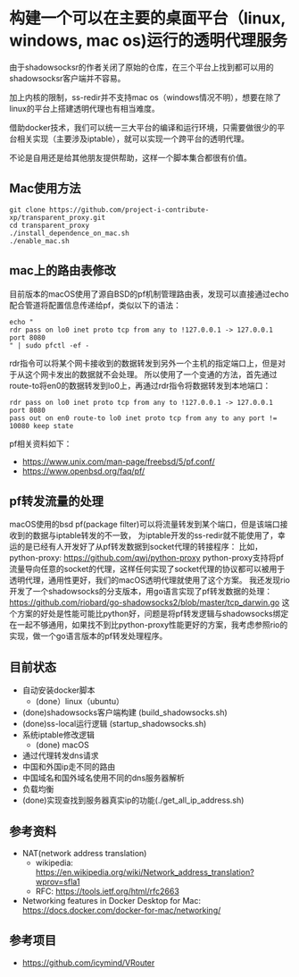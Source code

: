 # 构建一个可以在主要的桌面平台（linux, windows, mac os)运行的透明代理服务
由于shadowsocksr的作者关闭了原始的仓库，在三个平台上找到都可以用的shadowsocksr客户端并不容易。

加上内核的限制，ss-redir并不支持mac os（windows情况不明），想要在除了linux的平台上搭建透明代理也有相当难度。

借助docker技术，我们可以统一三大平台的编译和运行环境，只需要做很少的平台相关实现（主要涉及iptable），就可以实现一个跨平台的透明代理。

不论是自用还是给其他朋友提供帮助，这样一个脚本集合都很有价值。

## Mac使用方法
```
git clone https://github.com/project-i-contribute-xp/transparent_proxy.git
cd transparent_proxy
./install_dependence_on_mac.sh
./enable_mac.sh
```

## mac上的路由表修改
目前版本的macOS使用了源自BSD的pf机制管理路由表，发现可以直接通过echo配合管道将配置信息传递给pf，类似以下的语法：

```
echo "
rdr pass on lo0 inet proto tcp from any to !127.0.0.1 -> 127.0.0.1 port 8080
" | sudo pfctl -ef -
```

rdr指令可以将某个网卡接收到的数据转发到另外一个主机的指定端口上，但是对于从这个网卡发出的数据就不会处理。
所以使用了一个变通的方法，首先通过route-to将en0的数据转发到lo0上，再通过rdr指令将数据转发到本地端口：

```
rdr pass on lo0 inet proto tcp from any to !127.0.0.1 -> 127.0.0.1 port 8080
pass out on en0 route-to lo0 inet proto tcp from any to any port != 10080 keep state
```

pf相关资料如下：

- https://www.unix.com/man-page/freebsd/5/pf.conf/
- https://www.openbsd.org/faq/pf/

## pf转发流量的处理
macOS使用的bsd pf(package filter)可以将流量转发到某个端口，但是该端口接收到的数据与iptable转发的不一致，
为iptable开发的ss-redir就不能使用了，幸运的是已经有人开发好了从pf转发数据到socket代理的转接程序：
比如，python-proxy: https://github.com/qwj/python-proxy
python-proxy支持将pf流量导向任意的socket的代理，这样任何实现了socket代理的协议都可以被用于透明代理，通用性更好，我们的macOS透明代理就使用了这个方案。
我还发现rio开发了一个shadowsocks的分支版本，用go语言实现了pf转发数据的处理：
https://github.com/riobard/go-shadowsocks2/blob/master/tcp_darwin.go
这个方案的好处是性能可能比python好，问题是将pf转发逻辑与shadowsocks绑定在一起不够通用，如果找不到比python-proxy性能更好的方案，我考虑参照rio的实现，做一个go语言版本的pf转发处理程序。

## 目前状态
- 自动安装docker脚本
   - (done）linux（ubuntu）
- (done)shadowsocks客户端构建 (build_shadowsocks.sh)
- (done)ss-local运行逻辑 (startup_shadowsocks.sh)
- 系统iptable修改逻辑
    - (done) macOS
- 通过代理转发dns请求
- 中国和外国ip走不同的路由
- 中国域名和国外域名使用不同的dns服务器解析
- 负载均衡
- (done)实现查找到服务器真实ip的功能(./get_all_ip_address.sh)

## 参考资料
- NAT(network address translation)
  - wikipedia: https://en.wikipedia.org/wiki/Network_address_translation?wprov=sfla1
  - RFC: https://tools.ietf.org/html/rfc2663
- Networking features in Docker Desktop for Mac: https://docs.docker.com/docker-for-mac/networking/

## 参考项目
- https://github.com/icymind/VRouter

